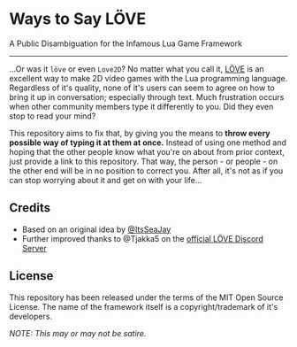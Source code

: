# Ways to Say LÖVE
A Public Disambiguation for the Infamous Lua Game Framework

-------------------------------------------------------------------------------

...Or was it `löve` or even `Love2D`? No matter what you call it,
[LÖVE](http://love2d.org/)
is an excellent way to make 2D video games with the Lua programming language.
Regardless of it's quality, none of it's users can seem to agree on how to bring
it up in conversation; especially through text. Much frustration occurs
when other community members type it differently to you.
Did they even stop to read your mind?

This repository aims to fix that, by giving you the means to **throw every
possible way of typing it at them at once.** Instead of using one method
and hoping that the other people know what you're on about from prior context,
just provide a link to this repository.
That way, the person - or people - on the other end will be in no position to correct you.
After all, it's not as if you can stop worrying about it and get on with your life...

## Credits
- Based on an original idea by
  [@ItsSeaJay](https://twitter.com/ItsSeaJay/)
- Further improved thanks to @Tjakka5 on the
  [official LÖVE Discord Server](https://discordapp.com/invite/rhUets9)

## License

This repository has been released under the terms of the MIT Open Source License.
The name of the framework itself is a copyright/trademark of it's developers.

*NOTE: This may or may not be satire.*
